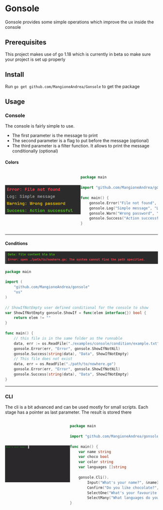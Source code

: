 # Gonsole

Gonsole provides some simple operations which improve the ux inside the console

## Prerequisites

This project makes use of go 1.18 which is currently in beta so make sure your project is set up properly

## Install

Run `go get github.com/MangioneAndrea/Gonsole` to get the package

## Usage

### Console

The console is fairly simple to use.

- The first parameter is the message to print
- The second parameter is a flag to put before the message (optional)
- The third parameter is a filter function. It allows to print the message conditionally (optional)

#### Colors

<div style="display: flex;justify-content: space-evenly; align-items: center;">

![Colored console](examples/console/simple/simple.png)

```go
package main

import "github.com/MangioneAndrea/gonsole"

func main() {
	gonsole.Error("File not found", "Error")
	gonsole.Log("Simple message", "Log")
	gonsole.Warn("Wrong password", "Warning")
	gonsole.Success("Action successful", "Success")
}
```

</div>

---

#### Conditions

![Conditional console](examples/console/condition/condition.png)

```go
package main

import (
	"github.com/MangioneAndrea/gonsole"
	"os"
)

// ShowIfNotEmpty user defined conditional for the console to show
var ShowIfNotEmpty gonsole.ShowIf = func(elem interface{}) bool {
	return elem != ""
}

func main() {
	// this file is in the same folder as the runnable
	data, err := os.ReadFile("./examples/console/condition/example.txt")
	gonsole.Error(err, "Error", gonsole.ShowIfNotNil)
	gonsole.Success(string(data), "Data", ShowIfNotEmpty)
	// This file does not exist
	data, err = os.ReadFile("./path/to/nowhere.go")
	gonsole.Error(err, "Error", gonsole.ShowIfNotNil)
	gonsole.Success(string(data), "Data", ShowIfNotEmpty)
}
```

---

### CLI

The cli is a bit advanced and can be used mostly for small scripts. Each stage has a pointer as last parameter. The
result is stored there

<div style="display: flex; justify-content: space-evenly; align-items: center;">

![Conditional console](examples/cli/full/full.gif)

```go
package main

import "github.com/MangioneAndrea/gonsole"

func main() {
	var name string
	var choco bool
	var color string
	var languages []string

	gonsole.Cli().
		Input("What's your name?", &name).
		Confirm("Do you like chocolate?", &choco).
		SelectOne("What's your favourite colour?", []string{"red", "blue", "yellow", "cyan"}, &color).
		SelectMany("What languages do you speak?", []string{"English", "German", "Italian", "French"}, &languages)
}
```

</div>
